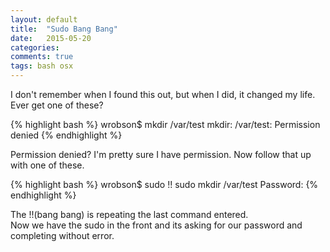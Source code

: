 ```yaml
---
layout: default
title:  "Sudo Bang Bang"
date:   2015-05-20
categories: 
comments: true
tags: bash osx
---
```


I don't remember when I found this out, but when I did, it changed my life.  
Ever get one of these?


{% highlight bash %}
wrobson$ mkdir /var/test
mkdir: /var/test: Permission denied
{% endhighlight %}

Permission denied? I'm pretty sure I have permission.
Now follow that up with one of these.  

{% highlight bash %}
wrobson$ sudo !!
sudo mkdir /var/test
Password:
{% endhighlight %}

The !!(bang bang) is repeating the last command entered.  
Now we have the sudo in the front and its asking for our password and completing without error. 
